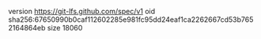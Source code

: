 version https://git-lfs.github.com/spec/v1
oid sha256:67650990b0caf112602285e981fc95dd24eaf1ca2262667cd53b7652164864eb
size 18060
